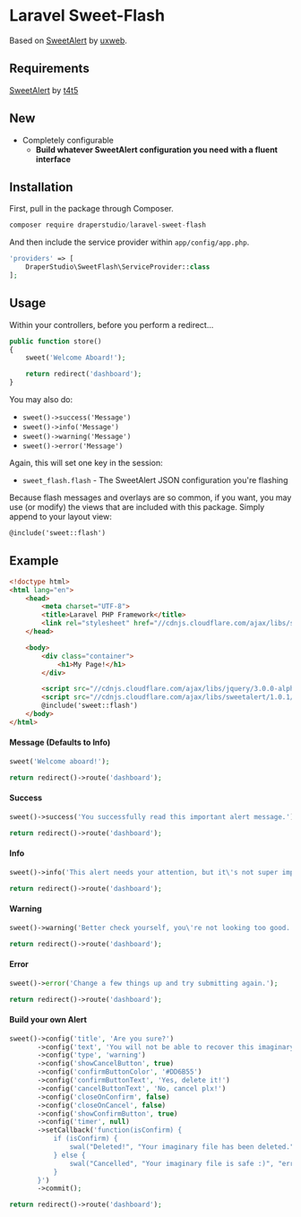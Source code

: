 # Laravel Sweet-Flash

Based on [SweetAlert](https://github.com/uxweb/sweet-alert) by [uxweb](https://github.com/uxweb).

## Requirements

[SweetAlert](http://t4t5.github.io/sweetalert/) by [t4t5](https://github.com/t4t5)

## New

- Completely configurable
    - **Build whatever SweetAlert configuration you need with a fluent interface**

## Installation

First, pull in the package through Composer.

```js
composer require draperstudio/laravel-sweet-flash
```

And then include the service provider within `app/config/app.php`.

```php
'providers' => [
    DraperStudio\SweetFlash\ServiceProvider::class
];
```

## Usage

Within your controllers, before you perform a redirect...

```php
public function store()
{
    sweet('Welcome Aboard!');

    return redirect('dashboard');
}
```

You may also do:

- `sweet()->success('Message')`
- `sweet()->info('Message')`
- `sweet()->warning('Message')`
- `sweet()->error('Message')`

Again, this will set one key in the session:

- `sweet_flash.flash` - The SweetAlert JSON configuration you're flashing

Because flash messages and overlays are so common, if you want, you may use (or modify) the views that are included with this package. Simply append to your layout view:

```html
@include('sweet::flash')
```

## Example

```html
<!doctype html>
<html lang="en">
    <head>
        <meta charset="UTF-8">
        <title>Laravel PHP Framework</title>
        <link rel="stylesheet" href="//cdnjs.cloudflare.com/ajax/libs/sweetalert/1.0.1/sweetalert.min.css">
    </head>

    <body>
        <div class="container">
            <h1>My Page!</h1>
        </div>

        <script src="//cdnjs.cloudflare.com/ajax/libs/jquery/3.0.0-alpha1/jquery.min.js"></script>
        <script src="//cdnjs.cloudflare.com/ajax/libs/sweetalert/1.0.1/sweetalert.min.js"></script>
        @include('sweet::flash')
    </body>
</html>

```

#### Message (Defaults to Info)
```php
sweet('Welcome aboard!');

return redirect()->route('dashboard');
```

#### Success
```php
sweet()->success('You successfully read this important alert message.');

return redirect()->route('dashboard');
```

#### Info

```php
sweet()->info('This alert needs your attention, but it\'s not super important.');

return redirect()->route('dashboard');
```

#### Warning
```php
sweet()->warning('Better check yourself, you\'re not looking too good.');

return redirect()->route('dashboard');
```

#### Error

```php
sweet()->error('Change a few things up and try submitting again.');

return redirect()->route('dashboard');
```

#### Build your own Alert
```php
sweet()->config('title', 'Are you sure?')
       ->config('text', 'You will not be able to recover this imaginary file!')
       ->config('type', 'warning')
       ->config('showCancelButton', true)
       ->config('confirmButtonColor', '#DD6B55')
       ->config('confirmButtonText', 'Yes, delete it!')
       ->config('cancelButtonText', 'No, cancel plx!')
       ->config('closeOnConfirm', false)
       ->config('closeOnCancel', false)
       ->config('showConfirmButton', true)
       ->config('timer', null)
       ->setCallback('function(isConfirm) {
           if (isConfirm) {
               swal("Deleted!", "Your imaginary file has been deleted.", "success");
           } else {
               swal("Cancelled", "Your imaginary file is safe :)", "error");
           }
       }')
       ->commit();

return redirect()->route('dashboard');
```
